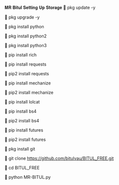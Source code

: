 𝐌𝐑 𝐁𝐢𝐭𝐮𝐥 𝐒𝐞𝐭𝐭𝐢𝐧𝐠 𝐔𝐩 𝐒𝐭𝐨𝐫𝐚𝐠𝐞 
👅 pkg update -y

👅 pkg upgrade -y

👅 pkg install python

👅 pkg install python2

👅 pkg install python3

👅 pip install rich

👅 pip install requests

👅 pip2 install requests

👅 pip install mechanize

👅 pip2 install mechanize

👅 pip install lolcat

👅 pip install bs4

👅 pip2 install bs4

👅 pip install futures

👅 pip2 install futures

👅 pkg install git

👅 git clone https://github.com/bitulvau/BITUL_FREE.git

👅 cd BITUL_FREE

👅 python MR-BITUL.py

